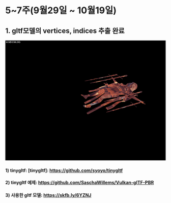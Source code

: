 # 5~7주(9월29일 ~ 10월19일)

## 1. gltf모델의 vertices, indices 추출 완료

![result-1](1.gif)

#### 1) tinygltf: [tinygltf]: https://github.com/syoyo/tinygltf
#### 2) tinygltf 예제: https://github.com/SaschaWillems/Vulkan-glTF-PBR
#### 3) 사용한 gltf 모델: https://skfb.ly/6YZNJ
